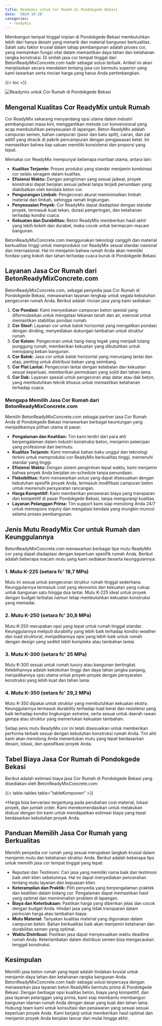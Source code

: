 ```yaml
---
title: Readymix untuk Cor Rumah di Pondokgede Bekasi
date: '2024-10-28'
categories:
  - readymix
---
```


Membangun tempat tinggal impian di Pondokgede Bekasi membutuhkan lebih dari hanya desain yang menarik dan material bangunan berkualitas. Salah satu faktor krusial dalam tahap pembangunan adalah proses cor, yang memainkan fungsi vital dalam memastikan daya tahan dan ketahanan rangka konstruksi. Di sinilah jasa cor tempat tinggal dari BetonReadyMixConcrete.com hadir sebagai solusi terbaik. Artikel ini akan menjelaskan secara mendalam tentang jasa cor bermutu superior yang kami tawarkan serta rincian harga yang harus Anda pertimbangkan.

{{< toc >}}

![Readymix untuk Cor Rumah di Pondokgede Bekasi](https://betoncor8.github.io/cor/harga-beton-readymix-concrete%20(42).png)

## Mengenal Kualitas Cor ReadyMix untuk Rumah

Cor ReadyMix sekarang menyandang opsi utama dalam industri pembangunan masa kini, menggantikan metode cor konvensional yang acap membutuhkan penyesuaian di lapangan. Beton ReadyMix adalah campuran semen, bahan campuran (pasir dan batu split), cairan, dan zat aditif yang diracik di pabrik pencampuran dengan pengawasan ketat. Ini memastikan bahwa tiap satuan memiliki konsistensi dan proporsi yang tepat.

Memakai cor ReadyMix mempunyai beberapa manfaat utama, antara lain:

- **Kualitas Terjamin:** Proses produksi yang standar menjamin kombinasi cor selalu seragam dalam kualitas.
- **Efisiensi Waktu:** Dengan pengiriman yang sesuai jadwal, proyek konstruksi dapat berjalan sesuai jadwal tanpa terjadi penundaan yang diakibatkan oleh kendala beton cor.
- **Pengurangan Limbah:** Pengecoran akurat meminimalkan limbah material dan limbah, sehingga ramah lingkungan.
- **Penyesuaian Proyek:** Cor ReadyMix dapat diadaptasi dengan standar proyek, termasuk kuat tekan, durasi pengeringan, dan ketahanan terhadap kondisi cuaca.
- **Kekuatan dan Durabilitas:** Beton ReadyMix memberikan hasil akhir yang lebih kokoh dan durabel, maka cocok untuk bermacam-macam bangunan.

BetonReadyMixConcrete.com menggunakan teknologi canggih dan material berkualitas tinggi untuk memproduksi cor ReadyMix sesuai standar nasional dan internasional. Hal ini menjamin bahwa rumah Anda akan memiliki fondasi yang kokoh dan tahan terhadap cuaca buruk di Pondokgede Bekasi.

## Layanan Jasa Cor Rumah dari BetonReadyMixConcrete.com

BetonReadyMixConcrete.com, sebagai penyedia jasa Cor Rumah di Pondokgede Bekasi, menawarkan layanan lengkap untuk segala kebutuhan pengecoran rumah Anda. Berikut adalah rincian jasa yang kami sediakan:

1. **Cor Pondasi:** Kami menyediakan campuran beton spesial yang diformulasikan untuk mengatasi tekanan tanah dan air, esensial untuk memastikan stabilitas pondasi rumah.
2. **Cor Sloof:** Layanan cor untuk balok horizontal yang mengaitkan pondasi dengan dinding, menyediakan dukungan tambahan untuk struktur rumah.
3. **Cor Kolom:** Pengecoran untuk tiang-tiang tegak yang menjadi tulang punggung rumah, memberikan kekuatan yang dibutuhkan untuk menopang beban bangunan.
4. **Cor Balok:** Jasa cor untuk balok horizontal yang menunjang lantai dan atap, penting untuk distribusi beban yang seimbang.
5. **Cor Plat Lantai:** Pengecoran lantai dengan ketebalan dan kekuatan sesuai keperluan, memberikan permukaan yang solid dan tahan lama.
6. **Cor Dak:** Layanan spesial untuk pengecoran atap datar atau dak beton, yang membutuhkan teknik khusus untuk memastikan ketahanan terhadap cuaca.

### Mengapa Memilih Jasa Cor Rumah dari BetonReadyMixConcrete.com

Memilih BetonReadyMixConcrete.com sebagai partner jasa Cor Rumah Anda di Pondokgede Bekasi menawarkan berbagai keuntungan yang menjadikannya pilihan utama di pasar:

- **Pengalaman dan Keahlian:** Tim kami terdiri dari para ahli berpengalaman dalam industri konstruksi beton, menjamin pekerjaan yang profesional dan bermutu.
- **Kualitas Terjamin:** Kami memakai bahan baku unggul dan teknologi terkini untuk memproduksi cor ReadyMix berkualitas tinggi, memenuhi standar yang tinggi.
- **Efisiensi Waktu:** Dengan sistem pengiriman tepat waktu, kami menjamin bahwa proyek Anda berjalan on-schedule tanpa penundaan.
- **Fleksibilitas:** Kami menawarkan solusi yang dapat disesuaikan dengan kebutuhan spesifik proyek Anda, termasuk modifikasi campuran beton untuk memenuhi persyaratan rancangan.
- **Harga Kompetitif:** Kami memberikan penawaran biaya yang transparan dan kompetitif di pasar Pondokgede Bekasi, tanpa mengurangi kualitas.
- **Layanan Pelanggan Prima:** Tim support kami siap menolong Anda 24/7 untuk merespons inquiry dan mengatasi kendala yang mungkin muncul selama proses pembangunan.

## Jenis Mutu ReadyMix Cor untuk Rumah dan Keunggulannya

BetonReadyMixConcrete.com menawarkan berbagai tipe mutu ReadyMix cor yang dapat diadaptasi dengan keperluan spesifik rumah Anda. Berikut adalah beberapa macam mutu yang kami sediakan beserta keunggulannya:

### 1\. Mutu K-225 (setara fc' 18,7 MPa)

Mutu ini sesuai untuk pengecoran struktur rumah tinggal sederhana. Keunggulannya termasuk cost yang ekonomis dan kekuatan yang cukup untuk bangunan satu hingga dua lantai. Mutu K-225 ideal untuk proyek dengan budget terbatas namun tetap membutuhkan kekuatan konstruksi yang memadai.

### 2\. Mutu K-250 (setara fc' 20,8 MPa)

Mutu K-250 merupakan opsi yang tepat untuk rumah tinggal standar. Keunggulannya meliputi durability yang lebih baik terhadap kondisi weather dan load struktural, menjadikannya opsi yang lebih baik untuk rumah dengan design yang sedikit lebih kompleks atau tambahan lantai.

### 3\. Mutu K-300 (setara fc' 25 MPa)

Mutu K-300 sesuai untuk rumah luxury atau bangunan bertingkat. Kelebihannya adalah kekokohan tinggi dan daya tahan jangka panjang, menjadikannya opsi utama untuk proyek-proyek dengan persyaratan konstruksi yang lebih kuat dan tahan lama.

### 4\. Mutu K-350 (setara fc' 29,2 MPa)

Mutu K-350 dipakai untuk struktur yang membutuhkan kekuatan ekstra. Keunggulannya termasuk durability terhadap load berat dan resistensi yang baik terhadap kondisi lingkungan extreme, serta sesuai untuk daerah rawan gempa atau struktur yang memerlukan kekuatan tambahan.

Setiap jenis mutu ReadyMix cor ini telah disesuaikan untuk memberikan performa terbaik sesuai dengan kebutuhan konstruksi rumah Anda. Tim ahli kami akan menolong Anda menentukan mutu yang tepat berdasarkan desain, lokasi, dan spesifikasi proyek Anda.

## Tabel Biaya Jasa Cor Rumah di Pondokgede Bekasi

Berikut adalah estimasi biaya jasa Cor Rumah di Pondokgede Bekasi yang disediakan oleh BetonReadyMixConcrete.com:

{{< table-tables table="tableKomponen" >}}

\*Harga bisa bervariasi tergantung pada perubahan cost material, lokasi proyek, dan jumlah order. Kami merekomendasikan untuk melakukan diskusi dengan tim kami untuk mendapatkan estimasi biaya yang tepat berdasarkan kebutuhan proyek Anda.

## Panduan Memilih Jasa Cor Rumah yang Berkualitas

Memilih penyedia cor rumah yang sesuai merupakan langkah krusial dalam menjamin mutu dan ketahanan struktur Anda. Berikut adalah beberapa tips untuk memilih jasa cor tempat tinggal yang tepat:

- Reputasi dan Testimoni: Cari jasa yang memiliki nama baik dan testimoni baik oleh klien sebelumnya. Hal ini dapat menyediakan pencerahan tentang mutu layanan dan kepuasan klien.
- **Keterampilan dan Praktik:** Pilih penyedia yang berpengalaman praktek dan keahlian dalam bidang cor. Pengalaman dapat memastikan hasil yang optimal dan meminimalisir problem di lapangan.
- **Biaya dan Keterbukaan:** Pastikan harga yang diberikan jelas dan cocok dengan budget Anda. Hindari jasa yang tidak transparan dalam perincian harga atau tambahan biaya.
- **Mutu Material:** Tanyakan kualitas material yang digunakan dalam campuran beton. Bahan berkualitas baik akan menjamin ketahanan dan durabilitas semen yang optimal.
- **Waktu Distribusi:** Pastikan jasa dapat menyesuaikan waktu deadline rumah Anda. Keterlambatan dalam distribusi semen bisa mengacaukan tenggat konstruksi.

## Kesimpulan

Memilih jasa beton rumah yang tepat adalah tindakan krusial untuk menjamin daya tahan dan ketahanan rangka bangunan Anda. BetonReadyMixConcrete.com hadir sebagai solusi terpercaya dengan menawarkan jasa layanan beton ReadyMix bermutu prima di Pondokgede Bekasi. Dengan berbagai opsi kualitas beton, biaya yang kompetitif, dan jasa layanan pelanggan yang prima, kami siap membantu membangun bangunan idaman rumah Anda dengan dasar yang kuat dan tahan lama. Hubungi team kami untuk konsultasi dan penawaran yang sesuai sesuai keperluan proyek Anda. Kami berjanji untuk memberikan hasil optimal dan menjamin proyek Anda berjalan lancar dari mulai hingga akhir.
